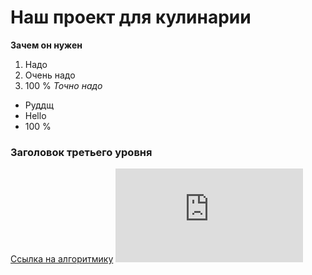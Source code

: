 # Наш проект для кулинарии
**Зачем он нужен**
1. Надо
2. Очень надо
3. 100 %
*Точно надо*
* Руддщ
* Hello
* 100 %
### Заголовок третьего уровня
[Ссылка на алгоритмику](https://learn.algoritmika.org)
![Тут должна быть картинка](https://ru.freepik.com/free-vector/happy-boy-jumping-cartoon-character_26350172.htm#query=%D1%81%D1%87%D0%B0%D1%81%D1%82%D0%BB%D0%B8%D0%B2%D1%8B%D0%B9&position=9&from_view=keyword&track=sph&uuid=cf652f4f-f62c-42a2-96d1-b123fb04f302)
